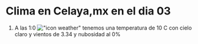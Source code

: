 # Clima en Celaya,mx en el dia 03

1. A las 1:0 !["icon weather"](http://openweathermap.org/img/w/01n.png) tenemos una temperatura de 10 C con cielo claro y  vientos de 3.34 y nubosidad al 0%
